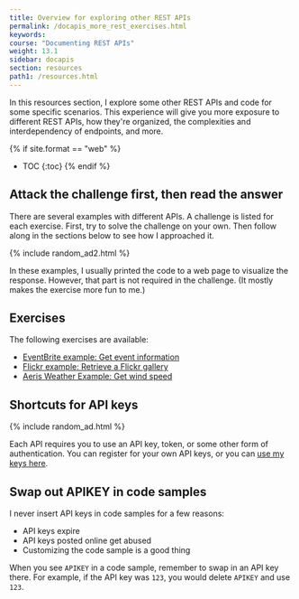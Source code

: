 ```yaml
---
title: Overview for exploring other REST APIs
permalink: /docapis_more_rest_exercises.html
keywords:
course: "Documenting REST APIs"
weight: 13.1
sidebar: docapis
section: resources
path1: /resources.html
---
```


In this resources section, I explore some other REST APIs and code for some specific scenarios. This experience will give you more exposure to different REST APIs, how they're organized, the complexities and interdependency of endpoints, and more.

{% if site.format == "web" %}
* TOC
{:toc}
{% endif %}

## Attack the challenge first, then read the answer

There are several examples with different APIs. A challenge is listed for each exercise. First, try to solve the challenge on your own. Then follow along in the sections below to see how I approached it.

{% include random_ad2.html %}

In these examples, I usually printed the code to a web page to visualize the response. However, that part is not required in the challenge. (It mostly makes the exercise more fun to me.)

## Exercises

The following exercises are available:

* [EventBrite example: Get event information](docapis_eventbrite_example.html)
* [Flickr example: Retrieve a Flickr gallery](docapis_flickr_example.html)
* [Aeris Weather Example: Get wind speed](docapis_aerisweather_example.html)

## Shortcuts for API keys

{% include random_ad.html %}

Each API requires you to use an API key, token, or some other form of authentication. You can register for your own API keys, or you can [use my keys here](http://idratherbewriting.com/learnapidoc/assets/files/apikeys.txt).

## Swap out APIKEY in code samples

I never insert API keys in code samples for a few reasons:

* API keys expire
* API keys posted online get abused
* Customizing the code sample is a good thing

When you see `APIKEY` in a code sample, remember to swap in an API key there. For example, if the API key was `123`, you would delete `APIKEY` and use `123`.
